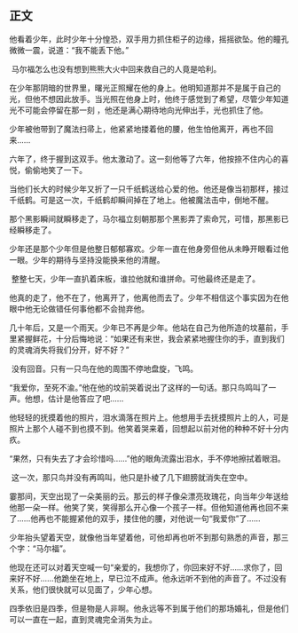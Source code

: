 ## 正文

​    他看着少年，此时少年十分惶恐，双手用力抓住柜子的边缘，摇摇欲坠。他的瞳孔微微一震，说道：“我不能丢下他。”

​     马尔福怎么也没有想到熊熊大火中回来救自己的人竟是哈利。

​     在少年那阴暗的世界里，曙光正照耀在他的身上。他明知道那并不是属于自己的光，但他不想因此放手。当光照在他身上时，他终于感觉到了希望，尽管少年知道光不可能会停留在那一刻 ，他还是满心期待地向光伸出手，光也抓住了他。

​     少年被他带到了魔法扫帚上，他紧紧地搂着他的腰，他生怕他离开，再也不回来……

​     六年了，终于握到这双手。他太激动了。这一刻他等了六年，他按捺不住内心的喜悦，偷偷地笑了一下。

​     当他们长大的时候少年又折了一只千纸鹤送给心爱的他。他还是像当初那样，接过千纸鹤。可是这一次，千纸鹤却瞬间掉在了地上。他被魔法击中，倒地不醒。

​     那个黑影瞬间就瞬移走了，马尔福立刻朝那那个黑影弄了索命咒，可惜，那黑影已经瞬移走了。

​     少年还是那个少年但是他整日郁郁寡欢。少年一直在他身旁但他从未睁开眼看过他一眼。少年的期待与坚持没能换来他的清醒。

​     整整七天，少年一直扒着床板，谁拉他就和谁拼命。可他最终还是走了。

​     他真的走了，他不在了，他离开了，他离他而去了。少年不相信这个事实因为在他眼中他无论做错任何事他都不会抛弃他。

​     几十年后，又是一个雨天。少年已不再是少年。他站在自己为他所造的坟墓前，手里紧握鲜花，十分后悔地说：“如果还有来世，我会紧紧地握住你的手，直到我们的灵魂消失将我们分开，好不好？”

​     没有回音。只有一只鸟在他的周围不停地盘旋，飞鸣。

​     “我爱你，至死不渝。”他在他的坟前哭着说出了这样的一句话。那只鸟鸣叫了一声。他想，估计是他答应了吧……

​     他轻轻的抚摸着他的照片，泪水滴落在照片上。他想用手去抚摸照片上的人，可是照片上那个人碰不到也摸不到。他笑着哭来着，回想起以前对他的种种不好十分内疚。

​     “果然，只有失去了才会珍惜吗……”他的眼角流露出泪水，手不停地擦拭着眼泪。

​     这一次，那只鸟并没有再鸣叫，他只是扑棱了几下翅膀就消失在空中。     

​     霎那间，天空出现了一朵美丽的云。那云的样子像朵漂亮玫瑰花，向当年少年送给他那一朵一样。他笑了笑，笑得那么开心像一个孩子一样。但他知道他再也回不来了……他再也不能握紧他的双手，搂住他的腰，对他说一句“我爱你”了……

​    少年抬头望着天空，就像他当年望着他，可他却再也听不到那句熟悉的声音，那三个字：“马尔福”。

​     他现在还可以对着天空喊一句“亲爱的，我想你了，你回来好不好……求你了，回来好不好……他跪坐在地上，早已泣不成声。他永远听不到他的声音了。不过没有关系，他们很快就可以见面了，少年心想。

​    四季依旧是四季，但是物是人非啊。他永远等不到属于他们的那场婚礼，但是他们可以一直在一起，直到灵魂完全消失为止。

